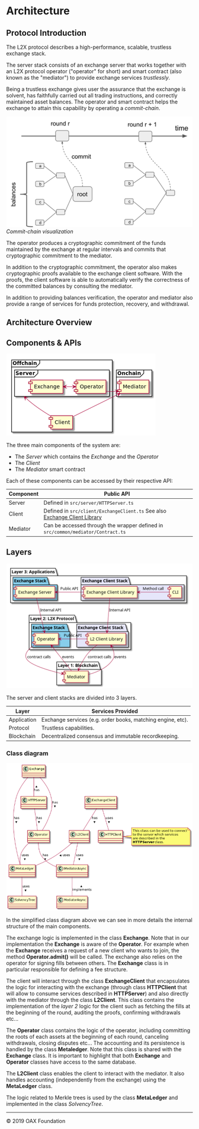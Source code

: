 # Architecture

## Protocol Introduction

The L2X protocol describes a high-performance, scalable, trustless exchange
stack.

The server stack consists of an exchange server that works together with
an L2X protocol operator ("operator" for short) and smart contract (also known
as the "mediator") to provide exchange services *trustlessly*.

Being a trustless exchange gives user the assurance that the exchange is
solvent, has faithfully carried out all trading instructions, and correctly
maintained asset balances. The operator and smart contract helps the
exchange to attain this capability by operating a *commit-chain*.

![Commit Chain](diagrams/commit-chain.png)
*Commit-chain visualization*

The operator produces a cryptographic commitment of the funds maintained by the
exchange at regular intervals and commits that cryptographic commitment to the
mediator.

In addition to the cryptographic commitment, the operator also makes
cryptographic proofs available to the exchange client software. With the proofs,
the client software is able to automatically verify the correctness of the
committed balances by consulting the mediator.

In addition to providing balances verification, the operator and mediator also
provide a range of services for funds protection, recovery, and withdrawal.

## Architecture Overview

## Components & APIs

![Architecture overview](diagrams/architecture-overview.png)

The three main components of the system are:
 * The *Server* which contains the *Exchange* and the *Operator*
 * The *Client* 
 * The *Mediator* smart contract 
 
 Each of these components can be accessed by their respective API:

| Component    | Public API                                               |
| ------------ | -------------------------------------------------------- |
| Server       | Defined in `src/server/HTTPServer.ts`                    |
| Client       | Defined in `src/client/ExchangeClient.ts` See also [Exchange Client Library](./docs/Client_ExchangeClient.md)         |
| Mediator     | Can be accessed through the wrapper defined in `src/common/mediator/Contract.ts`     |
 
 
## Layers

![Global architecture](diagrams/global_architecture.png)

The server and client stacks are divided into 3 layers.

| Layer        | Services Provided                                        |
| ------------ | -------------------------------------------------------- |
| Application  | Exchange services (e.g. order books, matching engine, etc). |
| Protocol     | Trustless capabilities.                                  |
| Blockchain   | Decentralized consensus and immutable recordkeeping.     |
 

### Class diagram

![Class diagram](diagrams/class_diagram.png)

In the simplified class diagram above we can see in more details the internal structure 
 of the main components.
 
The exchange logic is implemented in the class **Exchange**. 
Note that in our implementation the **Exchange** is aware of the **Operator**.
For example when the **Exchange** receives a request of a new client who wants to join,
 the method **Operator.admit()** will be called. The exchange also relies on the operator
 for signing fills between others.
The **Exchange** class is in particular responsible for defining a fee structure.
 
The client will interact through the class **ExchangeClient** that encapsulates the logic
 for interacting with the exchange (through class **HTTPClient** that will allow to consume services
  described in **HTTPServer**) and also directly with the mediator through the class **L2Client**.
This class contains the implementation of the *layer 2* logic for the client such as fetching the fills 
 at the beginning of the round, auditing the proofs, confirming withdrawals etc...
 
The **Operator** class contains the logic of the operator, including committing the roots of each assets
 at the beginning of each round, canceling withdrawals, closing disputes etc...
The accounting and its persistence is handled by the class **Metaledger**. 
Note that this class is shared with the **Exchange** class. It is important to highlight that both **Exchange** and
**Operator** classes have access to the same database.

The **L2Client** class enables the client to interact with the mediator. It also handles accounting 
(independently from the exchange) using the **MetaLedger** class.

The logic related to Merkle trees is used by the class **MetaLedger** and implemented in the class *SolvencyTree*.


* * *
&copy; 2019 OAX Foundation
